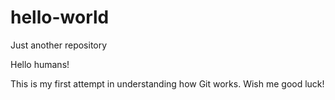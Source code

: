 # hello-world
Just another repository

Hello humans!

This is my first attempt in understanding how Git works.
Wish me good luck!
